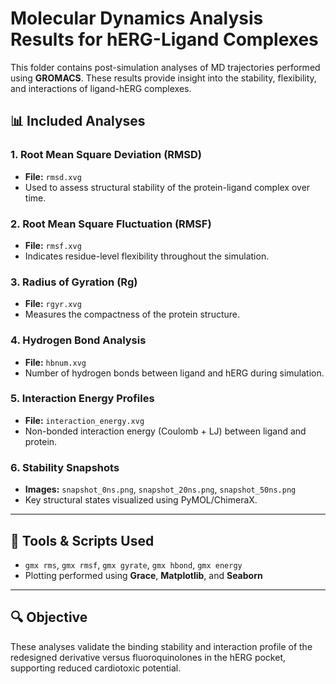 # Molecular Dynamics Analysis Results for hERG-Ligand Complexes

This folder contains post-simulation analyses of MD trajectories performed using **GROMACS**. These results provide insight into the stability, flexibility, and interactions of ligand-hERG complexes.

## 📊 Included Analyses

### 1. Root Mean Square Deviation (RMSD)
- **File:** `rmsd.xvg`
- Used to assess structural stability of the protein-ligand complex over time.

### 2. Root Mean Square Fluctuation (RMSF)
- **File:** `rmsf.xvg`
- Indicates residue-level flexibility throughout the simulation.

### 3. Radius of Gyration (Rg)
- **File:** `rgyr.xvg`
- Measures the compactness of the protein structure.

### 4. Hydrogen Bond Analysis
- **File:** `hbnum.xvg`
- Number of hydrogen bonds between ligand and hERG during simulation.

### 5. Interaction Energy Profiles
- **File:** `interaction_energy.xvg`
- Non-bonded interaction energy (Coulomb + LJ) between ligand and protein.

### 6. Stability Snapshots
- **Images:** `snapshot_0ns.png`, `snapshot_20ns.png`, `snapshot_50ns.png`
- Key structural states visualized using PyMOL/ChimeraX.

---

## 🧬 Tools & Scripts Used

- `gmx rms`, `gmx rmsf`, `gmx gyrate`, `gmx hbond`, `gmx energy`
- Plotting performed using **Grace**, **Matplotlib**, and **Seaborn**

---

## 🔍 Objective

These analyses validate the binding stability and interaction profile of the redesigned derivative versus fluoroquinolones in the hERG pocket, supporting reduced cardiotoxic potential.

